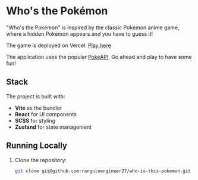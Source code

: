 # Who's the Pokémon

"Who's the Pokémon" is inspired by the classic Pokémon anime game, where a hidden Pokémon appears and you have to guess it!

The game is deployed on Vercel: [Play here](https://who-is-this-pokemon-steel.vercel.app/)

The application uses the popular [PokéAPI](https://pokeapi.co/). Go ahead and play to have some fun!

## Stack

The project is built with:

- **Vite** as the bundler
- **React** for UI components
- **SCSS** for styling
- **Zustand** for state management

## Running Locally

1. Clone the repository:
   ```bash
   git clone git@github.com:ranguloengineer27/who-is-this-pokemon.git
   ```
